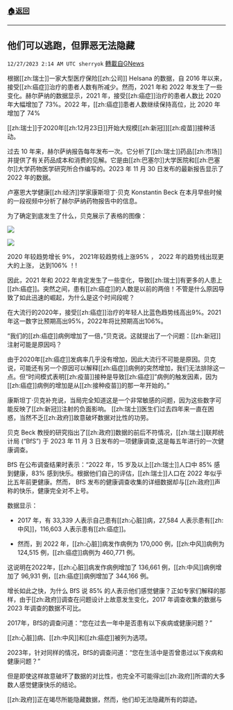 ###  [:house:返回](README.md)
---


## 他们可以逃跑，但罪恶无法隐藏 
`12/27/2023 2:14 AM UTC sherryok` [轉載自GNews](https://gnews.org/articles/2154881)

根据[[zh:瑞士]]一家大型医疗保险[[zh:公司]] Helsana 的数据，自 2016 年以来，接受[[zh:癌症]]治疗的患者人数有所减少。然而，2021 年和 2022 年发生了一些变化。赫尔萨纳的数据显示，2021 年，接受[[zh:癌症]]治疗的患者人数比 2020 年大幅增加了 73%。2022 年，[[zh:癌症]]患者人数继续保持高位，比 2020 年增加了 74%

[[zh:瑞士]]于2020年[[zh:12月23日]]开始大规模[[zh:新冠]][[zh:疫苗]]接种活动。

过去 10 年来，赫尔萨纳报告每年发布一次。它分析了[[zh:瑞士]]药品[[zh:市场]]并提供了有关药品成本和消费的见解。它是由[[zh:巴塞尔]]大学医院和[[zh:巴塞尔]]大学药物医学研究所合作编写的。2023 年 11 月 30 日发布的最新报告显示了 2022 年的数据。 

卢塞恩大学健康[[zh:经济]]学家康斯坦丁·贝克 Konstantin Beck 在本月早些时候的一段视频中分析了赫尔萨纳药物报告中的信息。 

为了确定到底发生了什么，贝克展示了表格的图像： 

![](ipfs://QmRoCeoajYeMaQK2c3qpMZzXGwN87mDHHNC8f3agM6LShb?.png)

![](ipfs://Qmej2bQizRNWmbXz1vcWdZTrCT4w6H4zBZug1yjYXW6Ddu?.png)


2020 年较趋势增长 9%， 2021年较趋势线上涨95% ， 2022 年的趋势线出现更大的上涨， 达到106% ！! 
    
因此，2021 年和 2022 年肯定发生了一些变化，导致[[zh:瑞士]]有更多的人患上[[zh:癌症]]。突然之间，患有[[zh:癌症]]的人数是以前的两倍！不管是什么原因导致了如此迅速的崛起，为什么是这个时间段呢？ 

在大流行的2020年，接受[[zh:癌症]]治疗的年轻人比蓝色趋势线高出9%。2021年这一数字比预期高出95%，2022年将比预期高出106%。 

“我们的[[zh:癌症]]病例增加了一倍，”贝克说。这就提出了一个问题：[[zh:新冠]]注射可能是原因吗？ 

由于2020年[[zh:癌症]]发病率几乎没有增加，因此大流行不可能是原因。贝克说，可能还有另一个原因可以解释[[zh:癌症]]病例的突然增加，我们无法排除这一点。但“时间模式表明[[zh:疫苗]]接种是导致[[zh:癌症]]”病例的触发因素，因为[[zh:癌症]]病例的增加是从[[zh:接种疫苗]]的那一年开始的。” 

康斯坦丁·贝克补充说，当局完全知道这是一个非常敏感的问题，因为这些数字可能反映了[[zh:新冠]]注射的负面影响。 [[zh:瑞士]]医生们过去四年来一直在困惑，当然不乏[[zh:政府]]故意破坏数据对比性的功劳。 

贝克 Beck 教授的研究指出了[[zh:政府]]数据的前后不符情况，[[zh:瑞士]]联邦统计局 (“BfS”) 于 2023 年 11 月 3 日发布的一项健康调查,这是每五年进行的一次健康调查。 

BfS 在公布调查结果时表示：“2022 年，15 岁及以上[[zh:瑞士]]人口中 85% 感到健康，83% 感到快乐。根据他们自己的评估，[[zh:瑞士]]人口在 2022 年似乎比五年前更健康。然而， BfS 发布的健康调查收集的详细数据却与[[zh:政府]]声称的快乐，健康完全对不上号。 

数据显示： 

*   2017 年，有 33,339 人表示自己患有[[zh:心脏]]病，27,584 人表示患有[[zh:中风]]，116,603 人表示患有[[zh:癌症]]。 
    
*   然而，到 2022 年，[[zh:心脏]]病发作病例为 170,000 例，[[zh:中风]]病例为 124,515 例，[[zh:癌症]]病例为 460,771 例。 
    
这说明在2022年，[[zh:心脏]]病发作病例增加了 136,661 例，[[zh:中风]]病例增加了 96,931 例，[[zh:癌症]]病例增加了 344,166 例。 

增长如此之快，为什么 BfS 说 85% 的人表示他们感觉健康？正如专家们解释的那样，由于[[zh:政府]]调查在问题设计上故意发生变化，2017 年调查收集的数据与 2023 年调查的数据不可比。 

2017年，BfS的调查问道：“您在过去一年中是否患有以下疾病或健康问题？” 

[[zh:心脏]]病、[[zh:中风]]和[[zh:癌症]]被列为选项。 

2023年，针对同样的情况，BfS的调查问道：“您在生活中是否曾患过以下疾病和健康问题？” 

但是即使这样故意破坏了数据的对比性，也完全不可能得出[[zh:政府]]所谓的大多数人感觉健康快乐的结论。 

[[zh:政府]]正在竭尽所能隐藏数据，然而，他们却无法隐藏所有的踪迹。
